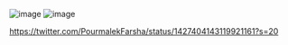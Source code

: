 

![image](https://user-images.githubusercontent.com/30849720/129818872-eb6dc550-9b3e-44ca-a6be-0cb4ebd65789.png)
![image](https://user-images.githubusercontent.com/30849720/129818904-d390596d-1af3-4b03-883d-d1fbd0654c10.png)

https://twitter.com/PourmalekFarsha/status/1427404143119921161?s=20
